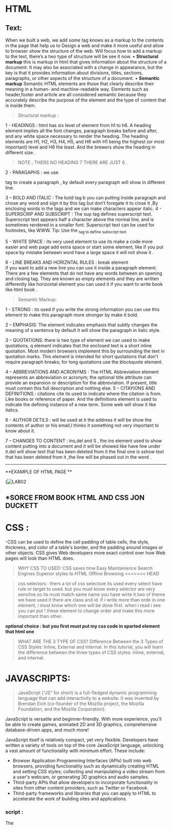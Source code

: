 # HTML 
## Text:
When we built a web, we add some tag knows as a markup to the contents in the page that help us to 
Design a web and make it more useful and allow to browser show the structure of the web.
Will focus how to add a markup to the text, there’s a two type of structure will be see it now.
•	**Structural markup**
this is markup in html that gives information about the structure of a document. It may also be associated with a change in appearance, but the key is that it provides information about divisions, titles, sections, paragraphs, or other aspects of the structure of a document.
•	**Semantic markup**
Semantic HTML elements are those that clearly describe their meaning in a human- and machine-readable way. Elements such as header,footer and article are all considered semantic because they accurately describe the purpose of the element and the type of content that is inside them.

> Structural markup : 

1 - HEADINGS : html has six level of element from h1 to h6. A heading element implies all the font changes, paragraph breaks before and after, and any white space necessary to render the heading. The heading elements are H1, H2, H3, H4, H5, and H6 with H1 being the highest (or most important) level and H6 the least. And the brewers show the heading in different size.
 > NOTE ; THERS NO HEADING 7 THERE ARE JUST 6 .

2 -  PARAGAPHS : we use <p> tag to create a paragraph , by default every paragraph will show in different line.

3 – BOLD AND ITALIC : The bold tag b you can putting inside paragraph and chose any word and sign it by this tag but don’t foregate it to close it </b>,By enclosing words in the tags and we can make characters appear italic.
4 - SUPERSCRIP AND SUBSCRIPT : The sup tag defines superscript text. Superscript text appears half a character above the normal line, and is sometimes rendered in a smaller font. Superscript text can be used for footnotes, like WWW. Tip: Use the <sub> tag to define subscript text.

5 - WHITE SPACE : its very used element to use its make a code more easier and web page add extra space or start some element, like if you put space by mistake between word have a large space it will not show it .

6 - LINE BREAKS AND HORIZNTAL RULES : break element <br> if you want to add a new line you can use it inside a paragraph element. There are a few elements that do not have any words between an opening and closing tag. They are known as empty elements and they are written differently like horizontal element  you can used it if you want to write book like html book .

 > Semantic Markup:
  

1 - STRONG : its used if you write the strong information you can use this element to make this paragraph more stronger by make it bold.

2 – EMPHASIS:  The element indicates emphasis that subtly changes the meaning of a sentence by default it will show the paragraph in italic style. 

3 – QUOTATIONS: there is two type of element we can used to make quotations, q element indicates that the enclosed text is a short inline quotation. Most modern browsers implement this by surrounding the text in quotation marks. This element is intended for short quotations that don't require paragraph breaks; for long quotations use the blockquote element.

4 – ABBREVIATIONS AND ACRONYMS : The HTML Abbreviation element *<abbr>* represents an abbreviation or acronym; the optional title attribute can provide an expansion or description for the abbreviation. If present, title must contain this full description and nothing else.
5 – CITAYIONS AND DEFINITIONS : citations cite its used to indicate where the citation is from. Like books or reference of paper. And the definitions <def> element is used to indicate the defining instance of a new term. Some web will show it like italics.

6 -  AUTHOR DETILS : will be used at it the address it will be show the contents of author or his email,I thinks it  something not very important to know about it. 

7 – CHANGES TO CONTENT : ins,del and S , the  ins element used to show content putting into  a document and it will be showed like have line under it.del will show text that has been deleted from it the final one is sshow text that has been deleted from it ,the line will be phased out in the word . 

---
**EXAMPLE OF HTML PAGE **

(![LAB02](https://user-images.githubusercontent.com/79087366/109434170-9dcc0a80-7a1c-11eb-96fd-a5e0ea6f2f49.png)

*SORCE FROM BOOK HTML AND CSS JON DUCKETT
---

# CSS : 
-CSS can be used to define the cell padding of table cells, the style, thickness, and color of a table's border, and the padding around images or other objects. CSS gives Web developers more exact control over how Web pages will look than HTML does.

> WHY CSS TO USED:
CSS saves time Easy Maintainence Search Engines Superior styles to HTML Offline Browsing <<<<<<< HEAD

> css selectors :
thers a lot of css selectore its used every select have rule or target to used. but you must know every selector are very sensitve.so its must match same name you have wirte it.two of theme we have used it there are class and id. if i write more than orde in one element, i must know which one will be done first. when i read i see you can put ! these element to change order and make this more important than other.

**optional choice : but you first must put my css code in sparted element that html one**
> WHAT ARE THE 3 TYPE OF CSS? 
Difference Between the 3 Types of CSS Styles: Inline, External and Internal. In this tutorial, you will learn the difference between the three types of CSS styles: inline, external, and internal.

# JAVASCRIPTS: 
> JavaScript ("JS" for short) is a full-fledged dynamic programming language that can add interactivity to a website. It was invented by Brendan Eich (co-founder of the Mozilla project, the Mozilla Foundation, and the Mozilla Corporation).

JavaScript is versatile and beginner-friendly. With more experience, you'll be able to create games, animated 2D and 3D graphics, comprehensive database-driven apps, and much more!

JavaScript itself is relatively compact, yet very flexible. Developers have written a variety of tools on top of the core JavaScript language, unlocking a vast amount of functionality with minimum effort. These include:

- Browser Application Programming Interfaces (APIs) built into web browsers, providing functionality such as dynamically creating HTML and setting CSS styles; collecting and manipulating a video stream from a user's webcam, or generating 3D graphics and audio samples.
- Third-party APIs that allow developers to incorporate functionality in sites from other content providers, such as Twitter or Facebook.
- Third-party frameworks and libraries that you can apply to HTML to accelerate the work of building sites and applications.
### script : 
The <script> element either contains scripting statements, or it points to an external script file through the src attribute. Common uses for JavaScript are image manipulation, form validation, and dynamic changes of content. 
> Language basics crash course: 
1 - Variables : Variables are containers that store values. You start by declaring a variable with the var (less recommended, dive deeper for the explanation) or the let keyword.
 JavaScript variables can hold numbers like 100 and text values like "John Doe".In programming, text values are called text strings.JavaScript can handle many types of data, but for now, just think of numbers and strings.
Strings are written inside double or single quotes. Numbers are written without quotes.
f you put a number in quotes, it will be treated as a text string.
 
 2 - Comment: are meaningful way to deliver message. It is used to add information about the code, warnings or suggestions so that end user can easily interpret the code. The JavaScript comment is ignored by the JavaScript engine i.e. embedded in the browser.Advantages of JavaScript comments.
 3 -Array : An array is a single variable in JavaScript that is used to store various elements. When we want to store a list of elements and access them through a single variable, it is often used. Unlike many other languages where an array is a various variable reference, there is a single variable in the JavaScript array that stores various elements.
 ### EXperssion in javascripts : 
 An expression is any valid unit of code that resolves to a value.

Every syntactically valid expression resolves to some value but conceptually, there are two types of expressions: with side effects for example: those that assign value to a variable and those that in some sense evaluate and therefore resolve to a value.

The expression x = 7 is an example of the first type. This expression uses the = operator to assign the value seven to the variable x. The expression itself evaluates to seven.

The code 3 + 4 is an example of the second expression type. This expression uses the + operator to add three and four together without assigning the result, seven, to a variable.

JavaScript has the following expression categories:

- Arithmetic: evaluates to a number, for example 3.14159. *Generally uses arithmetic operators.*
- String: evaluates to a character string, for example, "Fred" or "234". *Generally uses string operators.*
- Logical: evaluates to true or false. *Often involves logical operators.*
- Primary expressions: Basic keywords and general expressions in JavaScript.
- Left-hand-side expressions: Left values are the destination of an assignment.

## Decision and loops : 
Like other languages, JavaScript also provides many decision making statements like if, else etc. 
- if statement : if is used to check for a condition whether its true or not. Condition could be any expression that returns true or false. When condition satisfies then statements following if statement are executed.If you have only one statement to be executed after the if condition then you can drop the curly braces ({ }). For more than one statement use curly braces.
- else statement : else statements are used with if statements. When if condition gets fail then else statement is executed.You can drop off the curly braces with else too if there is a single statement to be executed within else.
 - else if statement : Suppose there are variety of conditions that you want to check. You can use multiple if statements to do this task. All the if conditions will be checked one by one. But what if you want that if one condition satisfies then don't perform further conditional checks. At this point else if statement is what you need.
 - switch statement : switch statements do the same task that else if statements do. But use switch statements when conditions are more. In that case, switch statements perform better than else if statements.
 > Loops in javascript : Loops are used to execute a specific statement for a given number of times. Loops are always followed by some condition. JavaScript provides all the basic loops that other programming languages have.
 - While loop : a while statement is a loop that executes as long as the specified condition evaluates to true. The syntax is very similar to an if statement, as seen below. The while statement is the most basic loop to construct in JavaScript.
 - for loop :The For Loop in JavaScript is the best method to iterate through a series of data at the same time. For loop is an entry-controlled loop in which the test condition checked before going to the body of the program. For loop is used when we know the number of iterations before entering the loop. 

i have Written summary from js duckett and html duckett
- [x] (Chapter 2 "text")

- [x] (Chapter 10 “Introducing CSS")
- [x] (Chapter 2: “Basic JavaScript Instructions”)
- [x] (Chapter 4: “Decisions and Loops)


 
 
 
 
 
 



